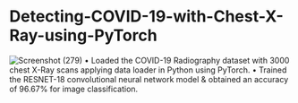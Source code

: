 # Detecting-COVID-19-with-Chest-X-Ray-using-PyTorch

![Screenshot (279)](https://user-images.githubusercontent.com/41446001/185618624-ec3cb6a4-7e70-4c46-85a4-6c324c26f824.png)
•	Loaded the COVID-19 Radiography dataset with 3000 chest X-Ray scans applying data loader in Python using PyTorch.
•	Trained the RESNET-18 convolutional neural network model & obtained an accuracy of 96.67% for image classification.

